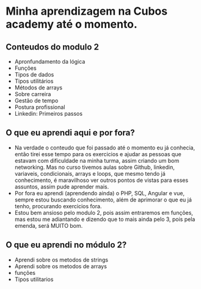 

# Minha aprendizagem na Cubos academy até o momento.

## Conteudos do modulo 2

- Apronfundamento da lógica
- Funções
- Tipos de dados
- Tipos utilitários
- Métodos de arrays
- Sobre carreira
- Gestão de tempo
- Postura profissional
- Linkedin: Primeiros passos
## O que eu aprendi aqui e por fora?

- Na verdade o conteudo que foi passado até o momento eu já conhecia, então tirei esse tempo para os exercicios e ajudar as pessoas que estavam com dificuldade na minha turma, assim criando um bom networking. Mas no curso tivemos aulas sobre Github, linkedin, variaveis, condicionais, arrays e loops, que mesmo tendo já conhecimento, é maravilhoso ver outros pontos de vistas para esses assuntos, assim pude aprender mais.
- Por fora eu aprendi (aprendendo ainda) o PHP, SQL, Angular e vue, sempre estou buscando conhecimento, além de aprimorar o que eu já tenho, procurando exercicios fora.
- Estou bem ansioso pelo modulo 2, pois assim entraremos em funções, mas estou me adiantando e dizendo que to mais ainda pelo 3, pois pela emenda, será MUITO bom.

## O que eu aprendi no módulo 2?

- Aprendi sobre os metodos de strings
- Aprendi sobre os metodos de arrays
- funções
- Tipos utilitarios


